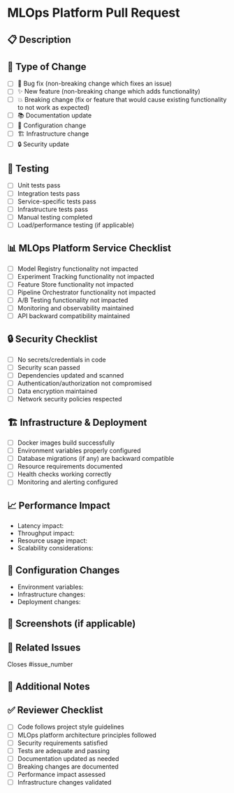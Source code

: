 # MLOps Platform Pull Request

## 📋 Description
<!-- Provide a brief description of the changes -->

## 🎯 Type of Change
- [ ] 🐛 Bug fix (non-breaking change which fixes an issue)
- [ ] ✨ New feature (non-breaking change which adds functionality)
- [ ] 💥 Breaking change (fix or feature that would cause existing functionality to not work as expected)
- [ ] 📚 Documentation update
- [ ] 🔧 Configuration change
- [ ] 🏗️ Infrastructure change
- [ ] 🔒 Security update

## 🧪 Testing
- [ ] Unit tests pass
- [ ] Integration tests pass
- [ ] Service-specific tests pass
- [ ] Infrastructure tests pass
- [ ] Manual testing completed
- [ ] Load/performance testing (if applicable)

## 📊 MLOps Platform Service Checklist
- [ ] Model Registry functionality not impacted
- [ ] Experiment Tracking functionality not impacted
- [ ] Feature Store functionality not impacted
- [ ] Pipeline Orchestrator functionality not impacted
- [ ] A/B Testing functionality not impacted
- [ ] Monitoring and observability maintained
- [ ] API backward compatibility maintained

## 🔒 Security Checklist
- [ ] No secrets/credentials in code
- [ ] Security scan passed
- [ ] Dependencies updated and scanned
- [ ] Authentication/authorization not compromised
- [ ] Data encryption maintained
- [ ] Network security policies respected

## 🏗️ Infrastructure & Deployment
- [ ] Docker images build successfully
- [ ] Environment variables properly configured
- [ ] Database migrations (if any) are backward compatible
- [ ] Resource requirements documented
- [ ] Health checks working correctly
- [ ] Monitoring and alerting configured

## 📈 Performance Impact
<!-- Include performance metrics for significant changes -->
- Latency impact: 
- Throughput impact:
- Resource usage impact:
- Scalability considerations:

## 🔧 Configuration Changes
<!-- List any configuration changes required -->
- Environment variables:
- Infrastructure changes:
- Deployment changes:

## 📸 Screenshots (if applicable)
<!-- Add screenshots for UI changes -->

## 🔗 Related Issues
<!-- Link to related issues -->
Closes #issue_number

## 📝 Additional Notes
<!-- Any additional information, deployment notes, rollback procedures, etc. -->

## ✅ Reviewer Checklist
<!-- For reviewers -->
- [ ] Code follows project style guidelines
- [ ] MLOps platform architecture principles followed
- [ ] Security requirements satisfied
- [ ] Tests are adequate and passing
- [ ] Documentation updated as needed
- [ ] Breaking changes are documented
- [ ] Performance impact assessed
- [ ] Infrastructure changes validated